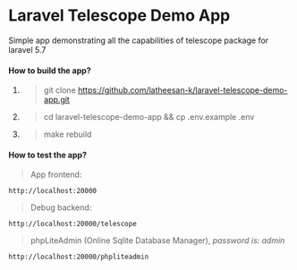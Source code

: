 # Laravel Telescope Demo App

Simple app demonstrating all the capabilities of telescope package for laravel 5.7

#### How to build the app?
1. >git clone https://github.com/latheesan-k/laravel-telescope-demo-app.git
2. >cd laravel-telescope-demo-app && cp .env.example .env
3. >make rebuild

#### How to test the app?

> App frontend:
```
http://localhost:20000
```

> Debug backend:
```
http://localhost:20000/telescope
```

> phpLiteAdmin (Online Sqlite Database Manager), _password is: admin_
```
http://localhost:20000/phpliteadmin
```
